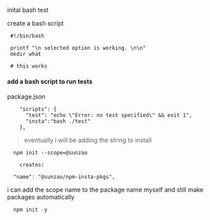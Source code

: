 

inital bash test

create a bash script
```
 #!/bin/bash

 printf "\n selected option is working. \n\n"
 mkdir what

 # this works
```

#### add a bash script to run tests
package.json
```
    "scripts": {
      "test": "echo \"Error: no test specified\" && exit 1",
      "insta":"bash ./test"
    },
```
> eventually i will be adding the string to install

```
  npm init --scope=@sunzao

    creates:

  "name": "@sunzao/npm-insta-pkgs",
```
i can add the scope name to the package name myself and still make packages automatically
```
  npm init -y
```

